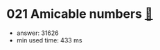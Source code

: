 021 Amicable numbers [:link:](http://projecteuler.net/problem=21)  
========================

- answer: 31626 
- min used time: 433 ms

